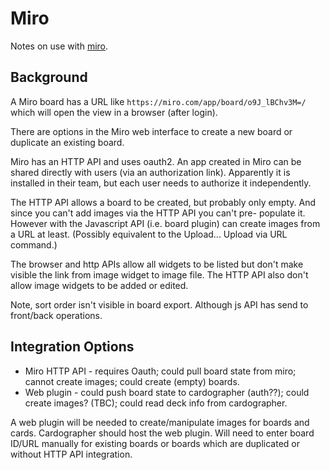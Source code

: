 # Miro

Notes on use with [miro](https://miro.com).

## Background

A Miro board has a URL like
`https://miro.com/app/board/o9J_lBChv3M=/`
which will open the view in a browser (after login).

There are options in the Miro web interface to create a new
board or duplicate an existing board.

Miro has an HTTP API and uses oauth2. 
An app created in Miro can be shared directly with users (via an
authorization link).
Apparently it is installed in their team, but each user needs to
authorize it independently.

The HTTP API allows a board to be created, but probably only 
empty. And since you can't add images via the HTTP API you can't pre-
populate it. However with the Javascript
API (i.e. board plugin) can create images from a URL at least.
(Possibly equivalent to the Upload... Upload via URL command.)

The browser and http APIs allow all widgets to be listed but don't
make visible the link from image widget to image file. The HTTP API also 
don't allow image widgets to be added or edited.

Note, sort order isn't visible in board export. 
Although js API has send to front/back operations.

## Integration Options

- Miro HTTP API - requires Oauth; could pull board state from miro; 
  cannot create images; could create (empty) boards.
- Web plugin - could push board state to cardographer (auth??); could
  create images? (TBC); could read deck info from cardographer.

A web plugin will be needed to create/manipulate images for boards
and cards.
Cardographer should host the web plugin.
Will need to enter board ID/URL manually for existing boards or boards
which are duplicated or without HTTP API integration.

